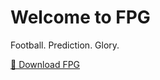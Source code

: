 # Welcome to FPG

Football. Prediction. Glory.

[📲 Download FPG](https://apps.apple.com/gb/app/fpg/id6741867654)
